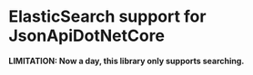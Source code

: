 ﻿# ElasticSearch support for JsonApiDotNetCore

**LIMITATION: Now a day, this library only supports searching.**
